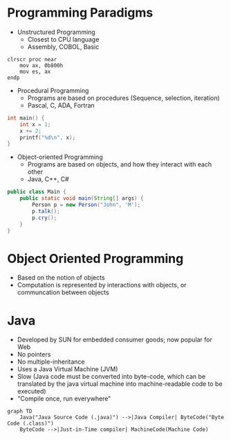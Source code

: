 # Programming Paradigms

- Unstructured Programming
  - Closest to CPU language
  - Assembly, COBOL, Basic

```
clrscr proc near
    mov ax, 0b800h
    mov es, ax
endp
```

- Procedural Programming
  - Programs are based on procedures (Sequence, selection, iteration)
  - Pascal, C, ADA, Fortran

```c
int main() {
    int x = 1;
    x += 2;
    printf("%d\n", x);
}
```

- Object-oriented Programming
  - Programs are based on objects, and how they interact with each other
  - Java, C++, C#

```java
public class Main {
    public static void main(String[] args) {
        Person p = new Person("John", 'M');
        p.talk();
        p.cry();
    }
}
```

# Object Oriented Programming

- Based on the notion of objects
- Computation is represented by interactions with objects, or communcation between objects

# Java

- Developed by SUN for embedded consumer goods; now popular for Web
- No pointers
- No multiple-inheritance
- Uses a Java Virtual Machine (JVM)
- Slow (Java code must be converted into byte-code, which can be translated by the java virtual machine into machine-readable code to be executed)
- "Compile once, run everywhere"

```mermaid
graph TD
    Java("Java Source Code (.java)") -->|Java Compiler| ByteCode("Byte Code (.class)")
    ByteCode -->|Just-in-Time compiler| MachineCode(Machine Code)
```

